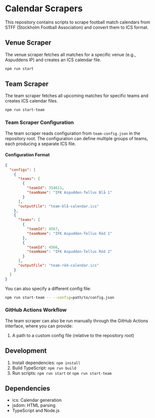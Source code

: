 # Calendar Scrapers

This repository contains scripts to scrape football match calendars from STFF (Stockholm Football Association) and convert them to ICS format.

## Venue Scraper

The venue scraper fetches all matches for a specific venue (e.g., Aspuddens IP) and creates an ICS calendar file.

```bash
npm run start
```

## Team Scraper

The team scraper fetches all upcoming matches for specific teams and creates ICS calendar files.

```bash
npm run start-team
```

### Team Scraper Configuration

The team scraper reads configuration from `team-config.json` in the repository root. The configuration can define multiple groups of teams, each producing a separate ICS file.

#### Configuration Format

```json
{
  "configs": [
    {
      "teams": [
        {
          "teamId": 354611,
          "teamName": "IFK Aspudden-Tellus Blå 1"
        }
      ],
      "outputFile": "team-blå-calendar.ics"
    },
    {
      "teams": [
        {
          "teamId": 4567,
          "teamName": "IFK Aspudden-Tellus Röd 1"
        },
        {
          "teamId": 4566,
          "teamName": "IFK Aspudden-Tellus Röd 2"
        }
      ],
      "outputFile": "team-röd-calendar.ics"
    }
  ]
}
```

You can also specify a different config file:

```bash
npm run start-team -- --config=path/to/config.json
```

### GitHub Actions Workflow

The team scraper can also be run manually through the GitHub Actions interface, where you can provide:

1. A path to a custom config file (relative to the repository root)

## Development

1. Install dependencies: `npm install`
2. Build TypeScript: `npm run build`
3. Run scripts: `npm run start` or `npm run start-team`

## Dependencies

- ics: Calendar generation
- jsdom: HTML parsing
- TypeScript and Node.js
